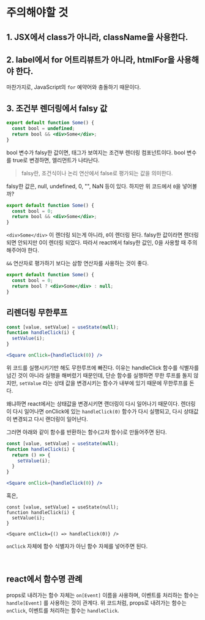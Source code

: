 # 주의해야할 것

## 1. JSX에서 class가 아니라, className을 사용한다.



## 2. label에서 for 어트리뷰트가 아니라, htmlFor을 사용해야 한다.

마찬가지로, JavaScript의 `for` 예약어와 충돌하기 때문이다.



## 3. 조건부 렌더링에서 falsy 값

```jsx
export default function Some() {
  const bool = undefined;
  return bool && <div>Some</div>;
}
```

bool 변수가 falsy한 값이면, 태그가 보여지는 조건부 렌더링 컴포넌트이다. bool 변수를 true로 변경하면, 엘리먼트가 나타난다.

> falsy란, 조건식이나 논리 연산에서 false로 평가되는 값을 의미한다.

falsy한 값은, null, undefined, 0, "", NaN 등이 있다. 하지만 위 코드에서 `0`을 넣어볼까?

```jsx
export default function Some() {
  const bool = 0;
  return bool && <div>Some</div>;
}
```

`<div>Some</div>` 이 렌더링 되는게 아니라, `0`이 렌더링 된다. falsy한 값이라면 렌더링 되면 안되지만 0이 렌더링 되었다. 따라서 react에서 falsy한 값인, 0을 사용할 때 주의해주어야 한다.

`&&` 연산자로 평가하기 보다는 삼항 연산자를 사용하는 것이 좋다.

```jsx
export default function Some() {
  const bool = 0;
  return bool ? <div>Some</div> : null;
}
```



## 리렌더링 무한루프

```jsx
const [value, setValue] = useState(null);
function handleClick(i) {
  setValue(i);
}

<Square onClick={handleClick(0)} />
```

위 코드를 실행시키기만 해도 무한루프에 빠진다. 이유는 handleClick 함수를 식별자를 넘긴 것이 아니라 실행을 해버렸기 때문인데, 단순 함수를 실행하면 무한 루프를 돌지 않지만, `setValue` 라는 상태 값을 변경시키는 함수가 내부에 있기 때문에 무한루프를 돈다.

왜냐하면 react에서는 상태값을 변경시키면 랜더링이 다시 일어나기 때문이다. 렌더링이 다시 일어나면 onClick에 있는 `handleClick(0)` 함수가 다시 실행되고, 다시 상태값이 변경되고 다시 랜더링이 일어난다.

그러면 아래와 같이 함수를 반환하는 함수(고차 함수)로 만들어주면 된다.

```jsx
const [value, setValue] = useState(null);
function handleClick(i) {
  return () => {
    setValue(i);  
  }
}

<Square onClick={handleClick(0)} />
```

혹은, 

```tsx
const [value, setValue] = useState(null);
function handleClick(i) {
  setValue(i);
}

<Square onClick={() => handleClick(0)} />
```

`onClick` 자체에 함수 식별자가 아닌 함수 자체를 넣어주면 된다.

<br/>

## react에서 함수명 관례

props로 내려가는 함수 자체는 `on[Event]` 이름을 사용하며, 이벤트를 처리하는 함수는 `handle[Event]` 를 사용하는 것이 관계다. 위 코드처럼, props로 내려가는 함수는 `onClick`, 이벤트를 처리하는 함수는 `handleClick`.


